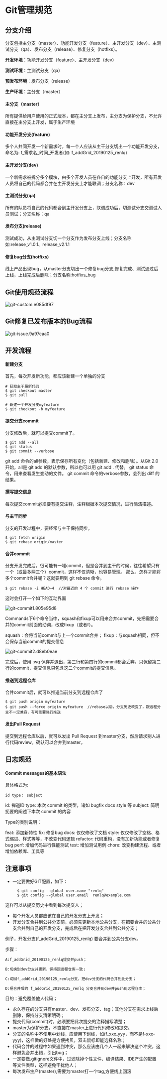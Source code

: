 # Git管理规范

## 分支介绍

分支包括主分支（master）、功能开发分支（feature）、主开发分支（dev）、主测试分支（qa）、发布分支（release）、修复分支（hotfixs）。

**开发环境**：功能开发分支（feature）、主开发分支（dev）

**测试环境**：主测试分支（qa）

**预发布环境**：发布分支（release）

**生产环境**：主分支（master）



#### 主分支（master）

所有提供给用户使用的正式版本，都在主分支上发布，主分支为保护分支，不允许直接在主分支上开发，属于生产环境



#### 功能开发分支(feature)

多个人共同开发一个新需求时，每一个人应该从主干分支切出一个功能开发分支，命名为: f_需求名_时间_开发者(如: f_addGrid_20190125_renlq)



#### 主开发分支(dev)

一个新需求被拆分多个模块，由多个开发人员在各自的功能分支上开发，所有开发人员将自己的代码都合并在主开发分支上才能联调；分支名称：dev



#### 主测试分支(qa)

所有的队员将自己的代码都合到主开发分支上，联调成功后，切测试分支交测试人员测试；分支名称：qa



#### 发布分支(release)

测试成功，从主测试分支切一个分支作为发布分支上线；分支名称如:release_v1.0.1、release_v2.1.1



#### 修复bug分支(hotfixs)

线上产品出现bug，从master分支切出一个修复bug分支,修复完成、测试通过后上线，上线完成后删除；分支名称:hotfixs_bug



## Git使用规范流程

![git-custom.e085df97](../../assets/image/git-custom.e085df97.png)

## Git修复已发布版本的Bug流程

![git-issue.9a97caa0](../../assets/image/git-issue.9a97caa0.png)

## 开发流程

#### 新建分支

首先，每次开发新功能，都应该新建一个单独的分支

```
# 获取主干最新代码
$ git checkout master
$ git pull

# 新建一个开发分支myfeature
$ git checkout -b myfeature
```

#### 提交分支commit

分支修改后，就可以提交commit了。

```
$ git add --all
$ git status
$ git commit --verbose
```

git add 命令的all参数，表示保存所有变化（包括新建、修改和删除）。从Git 2.0开始，all是 git add 的默认参数，所以也可以用 git add . 代替。
git status 命令，用来查看发生变动的文件。
git commit 命令的verbose参数，会列出 diff 的结果。

#### 撰写提交信息

每次提交commit必须要有提交注释，注释根据本次提交情况，进行简洁描述。

#### 与主干同步

分支的开发过程中，要经常与主干保持同步。

```
$ git fetch origin
$ git rebase origin/master
```

#### 合并commit

分支开发完成后，很可能有一堆commit，但是合并到主干的时候，往往希望只有一个（或最多两三个）commit，这样不仅清晰，也容易管理。 那么，怎样才能将多个commit合并呢？这就要用到 git rebase 命令。

```
$ git rebase -i HEAD~4  //对最近的 4 个 commit 进行 rebase 操作
```

这时会打开一个如下的互动界面

![git-commit1.805e95d8](../../assets/image/git-commit1.805e95d8.jpg)

Commands下6个命令当中，squash和fixup可以用来合并commit，先把需要合并的commit前面的动词，改成fixup（或者f）。

squash：会将当前commit与上一个commit合并；
fixup：与squash相同，但不会保存当前commit的提交信息

![git-commit2.d8eb0eae](../../assets/image/git-commit2.d8eb0eae.jpg)

完成后，使用 :wq 保存并退出，第三行和第四行的commit都会丢弃，只保留第二行的commit，提交信息只包含这二个commit的提交信息。

#### 推送到远程仓库

合并commit后，就可以推送当前分支到远程仓库了

```
$ git push origin myfeature
$ git push --force origin myfeature  //rebase以后，分支历史改变了，跟远程分支不一定兼容，有可能要强行推送
```

#### 发出Pull Request

提交到远程仓库以后，就可以发出 Pull Request 到master分支，然后请求别人进行代码review，确认可以合并到master。

## 日志规范

#### Commit messages的基本语法

具体格式为:

```
id type： subject
```

id: 禅道ID
type: 本次 commit 的类型，诸如 bugfix docs style 等
subject: 简明扼要的阐述下本次 commit 的内容

Type的类别说明：

feat: 添加新特性
fix: 修复bug
docs: 仅仅修改了文档
style: 仅仅修改了空格、格式缩进、样式等等，不改变代码逻辑
refactor: 代码重构，没有加新功能或者修复bug
perf: 增加代码进行性能测试
test: 增加测试用例
chore: 改变构建流程、或者增加依赖库、工具等

## 注意事项

- 一定要做好GIT配置，如下：

  ```
    $ git config --global user.name "renlq"
    $ git config --global user.email  renlq@example.com
  ```

这样可以从提交历史中看到每次提交人；

- 每个开发人员都应该在自己的开发分支上开发；
- 开发分支合并到公共分支前，必须先更新本地公共分支，在把要合并的公共分支合并到自己的开发分支，完成后在把开发分支合并到公共分支；

例子，开发分支(f_addGrid_20190125_renlq) 要合并到公共分支dev。

步骤：

```
A:f_addGrid_20190125_renlq提交并push；

B:切换到dev分支并更新，保持跟远程仓库一致；

C:切回f_addGrid_20190125_renlq分支，把dev分支的代码合并到此分支；

D:把合并后的 f_addGrid_20190125_renlq 分支合并到dev并push到远程仓库；
```

目的：避免覆盖他人代码；

- 永久存在的分支只有master、dev、发布分支、tag；其他分支在需求上线后删除，保持分支清晰明确；
- 提交代码(commit)时，必须要把此次提交的注释描写清楚；
- master为保护分支，不直接在master上进行代码修改和提交。
- 分支的名称中不使用中划线，应使用下划线，如(f_xxx_yyy，而不是f-xxx-yyy)，这样做的好处是方便拷贝，双击鼠标即能选择名称；
- 代码合并的过程中如果遇到冲突，那么应该由几个人一起来解决这个冲突，这样避免合并出错，引出bug；
- 一定要做.gitignore文件中，过滤除掉个性文件、编译结果、IDE产生的配置 等文件类型，这样避免干扰他人；
- 每次发布生产(master),需要为master打一个tag,方便线上回滚